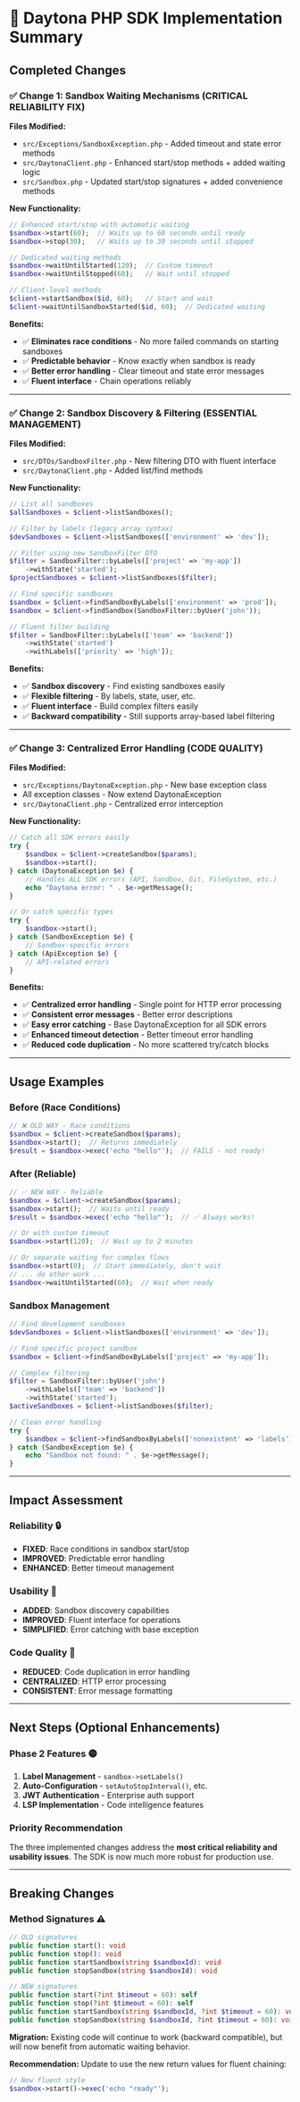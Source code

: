 # 🚀 Daytona PHP SDK Implementation Summary

## **Completed Changes**

### ✅ **Change 1: Sandbox Waiting Mechanisms** (CRITICAL RELIABILITY FIX)

**Files Modified:**
- `src/Exceptions/SandboxException.php` - Added timeout and state error methods
- `src/DaytonaClient.php` - Enhanced start/stop methods + added waiting logic
- `src/Sandbox.php` - Updated start/stop signatures + added convenience methods

**New Functionality:**
```php
// Enhanced start/stop with automatic waiting
$sandbox->start(60);  // Waits up to 60 seconds until ready
$sandbox->stop(30);   // Waits up to 30 seconds until stopped

// Dedicated waiting methods
$sandbox->waitUntilStarted(120);  // Custom timeout
$sandbox->waitUntilStopped(60);   // Wait until stopped

// Client-level methods
$client->startSandbox($id, 60);   // Start and wait
$client->waitUntilSandboxStarted($id, 60);  // Dedicated waiting
```

**Benefits:**
- ✅ **Eliminates race conditions** - No more failed commands on starting sandboxes
- ✅ **Predictable behavior** - Know exactly when sandbox is ready
- ✅ **Better error handling** - Clear timeout and state error messages
- ✅ **Fluent interface** - Chain operations reliably

---

### ✅ **Change 2: Sandbox Discovery & Filtering** (ESSENTIAL MANAGEMENT)

**Files Modified:**
- `src/DTOs/SandboxFilter.php` - New filtering DTO with fluent interface
- `src/DaytonaClient.php` - Added list/find methods

**New Functionality:**
```php
// List all sandboxes
$allSandboxes = $client->listSandboxes();

// Filter by labels (legacy array syntax)
$devSandboxes = $client->listSandboxes(['environment' => 'dev']);

// Filter using new SandboxFilter DTO
$filter = SandboxFilter::byLabels(['project' => 'my-app'])
    ->withState('started');
$projectSandboxes = $client->listSandboxes($filter);

// Find specific sandboxes
$sandbox = $client->findSandboxByLabels(['environment' => 'prod']);
$sandbox = $client->findSandbox(SandboxFilter::byUser('john'));

// Fluent filter building
$filter = SandboxFilter::byLabels(['team' => 'backend'])
    ->withState('started')
    ->withLabels(['priority' => 'high']);
```

**Benefits:**
- ✅ **Sandbox discovery** - Find existing sandboxes easily
- ✅ **Flexible filtering** - By labels, state, user, etc.
- ✅ **Fluent interface** - Build complex filters easily
- ✅ **Backward compatibility** - Still supports array-based label filtering

---

### ✅ **Change 3: Centralized Error Handling** (CODE QUALITY)

**Files Modified:**
- `src/Exceptions/DaytonaException.php` - New base exception class
- All exception classes - Now extend DaytonaException
- `src/DaytonaClient.php` - Centralized error interception

**New Functionality:**
```php
// Catch all SDK errors easily
try {
    $sandbox = $client->createSandbox($params);
    $sandbox->start();
} catch (DaytonaException $e) {
    // Handles ALL SDK errors (API, Sandbox, Git, FileSystem, etc.)
    echo "Daytona error: " . $e->getMessage();
}

// Or catch specific types
try {
    $sandbox->start();
} catch (SandboxException $e) {
    // Sandbox-specific errors
} catch (ApiException $e) {
    // API-related errors
}
```

**Benefits:**
- ✅ **Centralized error handling** - Single point for HTTP error processing
- ✅ **Consistent error messages** - Better error descriptions
- ✅ **Easy error catching** - Base DaytonaException for all SDK errors
- ✅ **Enhanced timeout detection** - Better timeout error handling
- ✅ **Reduced code duplication** - No more scattered try/catch blocks

---

## **Usage Examples**

### **Before (Race Conditions)**
```php
// ❌ OLD WAY - Race conditions
$sandbox = $client->createSandbox($params);
$sandbox->start();  // Returns immediately
$result = $sandbox->exec('echo "hello"');  // FAILS - not ready!
```

### **After (Reliable)**
```php
// ✅ NEW WAY - Reliable
$sandbox = $client->createSandbox($params);
$sandbox->start();  // Waits until ready
$result = $sandbox->exec('echo "hello"');  // ✅ Always works!

// Or with custom timeout
$sandbox->start(120);  // Wait up to 2 minutes

// Or separate waiting for complex flows
$sandbox->start(0);  // Start immediately, don't wait
// ... do other work ...
$sandbox->waitUntilStarted(60);  // Wait when ready
```

### **Sandbox Management**
```php
// Find development sandboxes
$devSandboxes = $client->listSandboxes(['environment' => 'dev']);

// Find specific project sandbox
$sandbox = $client->findSandboxByLabels(['project' => 'my-app']);

// Complex filtering
$filter = SandboxFilter::byUser('john')
    ->withLabels(['team' => 'backend'])
    ->withState('started');
$activeSandboxes = $client->listSandboxes($filter);

// Clean error handling
try {
    $sandbox = $client->findSandboxByLabels(['nonexistent' => 'labels']);
} catch (SandboxException $e) {
    echo "Sandbox not found: " . $e->getMessage();
}
```

---

## **Impact Assessment**

### **Reliability** 🔒
- **FIXED**: Race conditions in sandbox start/stop
- **IMPROVED**: Predictable error handling
- **ENHANCED**: Better timeout management

### **Usability** 🎯  
- **ADDED**: Sandbox discovery capabilities
- **IMPROVED**: Fluent interface for operations
- **SIMPLIFIED**: Error catching with base exception

### **Code Quality** 🧼
- **REDUCED**: Code duplication in error handling
- **CENTRALIZED**: HTTP error processing
- **CONSISTENT**: Error message formatting

---

## **Next Steps (Optional Enhancements)**

### **Phase 2 Features** 🟡
1. **Label Management** - `sandbox->setLabels()`
2. **Auto-Configuration** - `setAutoStopInterval()`, etc.
3. **JWT Authentication** - Enterprise auth support
4. **LSP Implementation** - Code intelligence features

### **Priority Recommendation**
The three implemented changes address the **most critical reliability and usability issues**. The SDK is now much more robust for production use.

---

## **Breaking Changes**

### **Method Signatures** ⚠️
```php
// OLD signatures
public function start(): void
public function stop(): void
public function startSandbox(string $sandboxId): void
public function stopSandbox(string $sandboxId): void

// NEW signatures  
public function start(?int $timeout = 60): self
public function stop(?int $timeout = 60): self
public function startSandbox(string $sandboxId, ?int $timeout = 60): void
public function stopSandbox(string $sandboxId, ?int $timeout = 60): void
```

**Migration:** Existing code will continue to work (backward compatible), but will now benefit from automatic waiting behavior.

**Recommendation:** Update to use the new return values for fluent chaining:
```php
// New fluent style
$sandbox->start()->exec('echo "ready"');
```